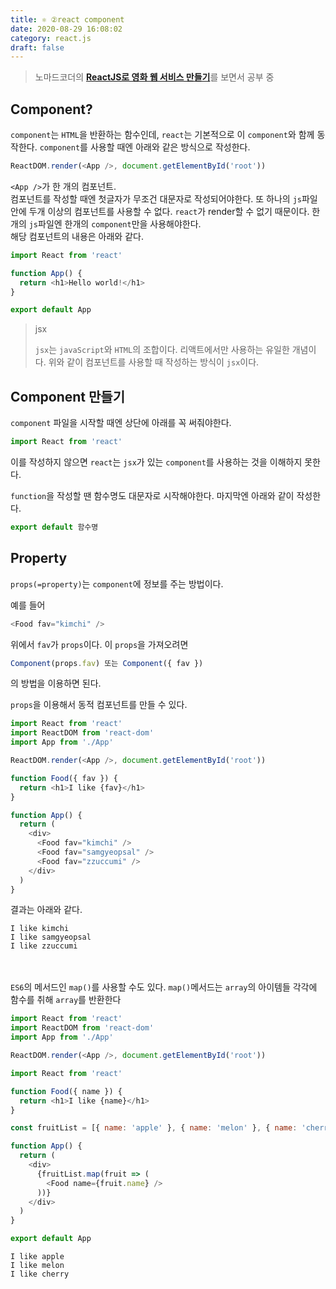 ```yaml
---
title: ⚛ ②react component
date: 2020-08-29 16:08:02
category: react.js
draft: false
---
```


> 노마드코더의 [**ReactJS로 영화 웹 서비스 만들기**](https://nomadcoders.co/react-fundamentals/lobby)를 보면서 공부 중

## Component?

`component`는 `HTML`을 반환하는 함수인데, `react`는 기본적으로 이 `component`와 함께 동작한다.
`component`를 사용할 때엔 아래와 같은 방식으로 작성한다.

```javascript
ReactDOM.render(<App />, document.getElementById('root'))
```

`<App />`가 한 개의 컴포넌트.  
컴포넌트를 작성할 때엔 첫글자가 무조건 대문자로 작성되어야한다. 또 하나의 `js`파일 안에 두개 이상의 컴포넌트를 사용할 수 없다. `react`가 render할 수 없기 때문이다. 한개의 `js`파일엔 한개의 `component`만을 사용해야한다.  
해당 컴포넌트의 내용은 아래와 같다.

```javascript
import React from 'react'

function App() {
  return <h1>Hello world!</h1>
}

export default App
```

> jsx
>
> `jsx`는 `javaScript`와 `HTML`의 조합이다. 리액트에서만 사용하는 유일한 개념이다. 위와 같이 컴포넌트를 사용할 때 작성하는 방식이 `jsx`이다.

## Component 만들기

`component` 파일을 시작할 때엔 상단에 아래를 꼭 써줘야한다.

```javascript
import React from 'react'
```

이를 작성하지 않으면 `react`는 `jsx`가 있는 `component`를 사용하는 것을 이해하지 못한다.

`function`을 작성할 땐 함수명도 대문자로 시작해야한다. 마지막엔 아래와 같이 작성한다.

```javascript
export default 함수명
```

## Property

`props(=property)`는 `component`에 정보를 주는 방법이다.

예를 들어

```javascript
<Food fav="kimchi" />
```

위에서 `fav`가 `props`이다. 이 `props`을 가져오려면

```javascript
Component(props.fav) 또는 Component({ fav })
```

의 방법을 이용하면 된다.

`props`을 이용해서 동적 컴포넌트를 만들 수 있다.

```javascript
import React from 'react'
import ReactDOM from 'react-dom'
import App from './App'

ReactDOM.render(<App />, document.getElementById('root'))
```

```javascript
function Food({ fav }) {
  return <h1>I like {fav}</h1>
}

function App() {
  return (
    <div>
      <Food fav="kimchi" />
      <Food fav="samgyeopsal" />
      <Food fav="zzuccumi" />
    </div>
  )
}
```

결과는 아래와 같다.

```
I like kimchi
I like samgyeopsal
I like zzuccumi
```

<br><br>
`ES6`의 메서드인 `map()`를 사용할 수도 있다.
`map()`메서드는 `array`의 아이템들 각각에 함수를 취해 `array`를 반환한다

```javascript
import React from 'react'
import ReactDOM from 'react-dom'
import App from './App'

ReactDOM.render(<App />, document.getElementById('root'))
```

```javascript
import React from 'react'

function Food({ name }) {
  return <h1>I like {name}</h1>
}

const fruitList = [{ name: 'apple' }, { name: 'melon' }, { name: 'cherry' }]

function App() {
  return (
    <div>
      {fruitList.map(fruit => (
        <Food name={fruit.name} />
      ))}
    </div>
  )
}

export default App
```

```
I like apple
I like melon
I like cherry
```
